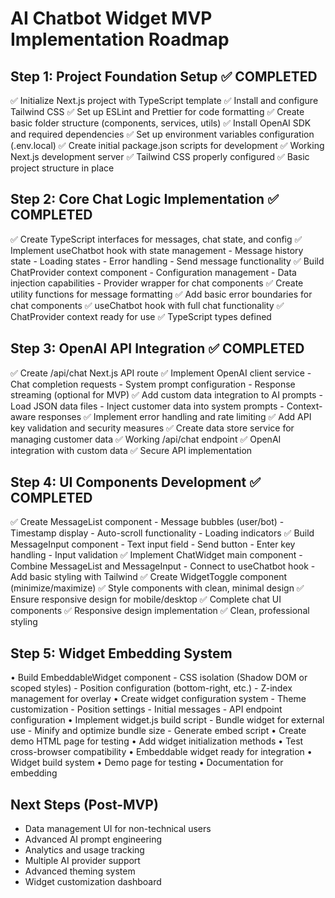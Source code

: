 # AI Chatbot Widget MVP Implementation Roadmap

<roadmap>

## Step 1: Project Foundation Setup ✅ COMPLETED
<step id="1" title="Initialize Next.js Project with Core Dependencies" status="completed">
  <tasks>
    ✅ Initialize Next.js project with TypeScript template
    ✅ Install and configure Tailwind CSS
    ✅ Set up ESLint and Prettier for code formatting
    ✅ Create basic folder structure (components, services, utils)
    ✅ Install OpenAI SDK and required dependencies
    ✅ Set up environment variables configuration (.env.local)
    ✅ Create initial package.json scripts for development
  </tasks>
  <deliverables>
    ✅ Working Next.js development server
    ✅ Tailwind CSS properly configured
    ✅ Basic project structure in place
  </deliverables>
</step>

## Step 2: Core Chat Logic Implementation ✅ COMPLETED
<step id="2" title="Build Reusable Chat Hook and Provider" status="completed">
  <tasks>
    ✅ Create TypeScript interfaces for messages, chat state, and config
    ✅ Implement useChatbot hook with state management
      - Message history state
      - Loading states
      - Error handling
      - Send message functionality
    ✅ Build ChatProvider context component
      - Configuration management
      - Data injection capabilities
      - Provider wrapper for chat components
    ✅ Create utility functions for message formatting
    ✅ Add basic error boundaries for chat components
  </tasks>
  <deliverables>
    ✅ useChatbot hook with full chat functionality
    ✅ ChatProvider context ready for use
    ✅ TypeScript types defined
  </deliverables>
</step>

## Step 3: OpenAI API Integration ✅ COMPLETED
<step id="3" title="Implement AI Backend Services" status="completed">
  <tasks>
    ✅ Create /api/chat Next.js API route
    ✅ Implement OpenAI client service
      - Chat completion requests
      - System prompt configuration
      - Response streaming (optional for MVP)
    ✅ Add custom data integration to AI prompts
      - Load JSON data files
      - Inject customer data into system prompts
      - Context-aware responses
    ✅ Implement error handling and rate limiting
    ✅ Add API key validation and security measures
    ✅ Create data store service for managing customer data
  </tasks>
  <deliverables>
    ✅ Working /api/chat endpoint
    ✅ OpenAI integration with custom data
    ✅ Secure API implementation
  </deliverables>
</step>

## Step 4: UI Components Development ✅ COMPLETED
<step id="4" title="Build Chat Interface Components" status="completed">
  <tasks>
    ✅ Create MessageList component
      - Message bubbles (user/bot)
      - Timestamp display
      - Auto-scroll functionality
      - Loading indicators
    ✅ Build MessageInput component
      - Text input field
      - Send button
      - Enter key handling
      - Input validation
    ✅ Implement ChatWidget main component
      - Combine MessageList and MessageInput
      - Connect to useChatbot hook
      - Add basic styling with Tailwind
    ✅ Create WidgetToggle component (minimize/maximize)
    ✅ Style components with clean, minimal design
    ✅ Ensure responsive design for mobile/desktop
  </tasks>
  <deliverables>
    ✅ Complete chat UI components
    ✅ Responsive design implementation
    ✅ Clean, professional styling
  </deliverables>
</step>

## Step 5: Widget Embedding System
<step id="5" title="Create Embeddable Widget Wrapper">
  <tasks>
    • Build EmbeddableWidget component
      - CSS isolation (Shadow DOM or scoped styles)
      - Position configuration (bottom-right, etc.)
      - Z-index management for overlay
    • Create widget configuration system
      - Theme customization
      - Position settings
      - Initial messages
      - API endpoint configuration
    • Implement widget.js build script
      - Bundle widget for external use
      - Minify and optimize bundle size
      - Generate embed script
    • Create demo HTML page for testing
    • Add widget initialization methods
    • Test cross-browser compatibility
  </tasks>
  <deliverables>
    • Embeddable widget ready for integration
    • Widget build system
    • Demo page for testing
    • Documentation for embedding
  </deliverables>
</step>

</roadmap>

## Next Steps (Post-MVP)
- Data management UI for non-technical users
- Advanced AI prompt engineering
- Analytics and usage tracking
- Multiple AI provider support
- Advanced theming system
- Widget customization dashboard